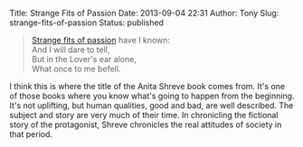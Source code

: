 Title: Strange Fits of Passion
Date: 2013-09-04 22:31
Author: Tony
Slug: strange-fits-of-passion
Status: published

> [Strange fits of passion](http://en.wikisource.org/wiki/Strange_Fits_of_Passion_Have_I_Known) have I known:  
> And I will dare to tell,  
> But in the Lover's ear alone,  
> What once to me befell.

I think this is where the title of the Anita Shreve book comes from. It's one of those books where you know what's going to happen from the beginning. It's not uplifting, but human qualities, good and bad, are well described. The subject and story are very much of their time. In chronicling the fictional story of the protagonist, Shreve chronicles the real attitudes of society in that period.
